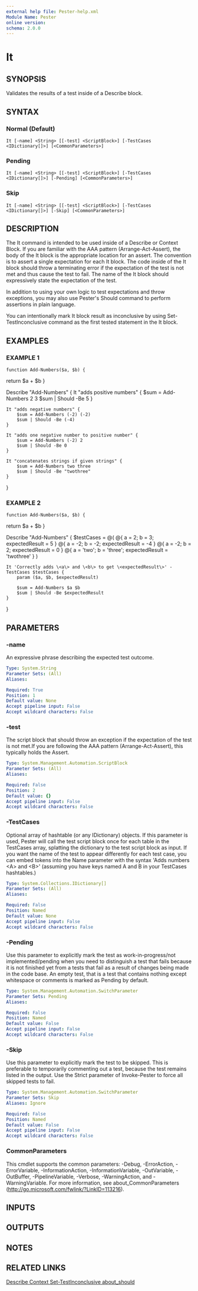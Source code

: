 ```yaml
---
external help file: Pester-help.xml
Module Name: Pester
online version:
schema: 2.0.0
---
```


# It

## SYNOPSIS
Validates the results of a test inside of a Describe block.

## SYNTAX

### Normal (Default)
```
It [-name] <String> [[-test] <ScriptBlock>] [-TestCases <IDictionary[]>] [<CommonParameters>]
```

### Pending
```
It [-name] <String> [[-test] <ScriptBlock>] [-TestCases <IDictionary[]>] [-Pending] [<CommonParameters>]
```

### Skip
```
It [-name] <String> [[-test] <ScriptBlock>] [-TestCases <IDictionary[]>] [-Skip] [<CommonParameters>]
```

## DESCRIPTION
The It command is intended to be used inside of a Describe or Context Block.
If you are familiar with the AAA pattern (Arrange-Act-Assert), the body of
the It block is the appropriate location for an assert.
The convention is to
assert a single expectation for each It block.
The code inside of the It block
should throw a terminating error if the expectation of the test is not met and
thus cause the test to fail.
The name of the It block should expressively state
the expectation of the test.

In addition to using your own logic to test expectations and throw exceptions,
you may also use Pester's Should command to perform assertions in plain language.

You can intentionally mark It block result as inconclusive by using Set-TestInconclusive
command as the first tested statement in the It block.

## EXAMPLES

### EXAMPLE 1
```
function Add-Numbers($a, $b) {
```

return $a + $b
}

Describe "Add-Numbers" {
    It "adds positive numbers" {
        $sum = Add-Numbers 2 3
        $sum | Should -Be 5
    }

    It "adds negative numbers" {
        $sum = Add-Numbers (-2) (-2)
        $sum | Should -Be (-4)
    }

    It "adds one negative number to positive number" {
        $sum = Add-Numbers (-2) 2
        $sum | Should -Be 0
    }

    It "concatenates strings if given strings" {
        $sum = Add-Numbers two three
        $sum | Should -Be "twothree"
    }
}

### EXAMPLE 2
```
function Add-Numbers($a, $b) {
```

return $a + $b
}

Describe "Add-Numbers" {
    $testCases = @(
        @{ a = 2;     b = 3;       expectedResult = 5 }
        @{ a = -2;    b = -2;      expectedResult = -4 }
        @{ a = -2;    b = 2;       expectedResult = 0 }
        @{ a = 'two'; b = 'three'; expectedResult = 'twothree' }
    )

    It 'Correctly adds \<a\> and \<b\> to get \<expectedResult\>' -TestCases $testCases {
        param ($a, $b, $expectedResult)

        $sum = Add-Numbers $a $b
        $sum | Should -Be $expectedResult
    }
}

## PARAMETERS

### -name
An expressive phrase describing the expected test outcome.

```yaml
Type: System.String
Parameter Sets: (All)
Aliases:

Required: True
Position: 1
Default value: None
Accept pipeline input: False
Accept wildcard characters: False
```

### -test
The script block that should throw an exception if the
expectation of the test is not met.If you are following the
AAA pattern (Arrange-Act-Assert), this typically holds the
Assert.

```yaml
Type: System.Management.Automation.ScriptBlock
Parameter Sets: (All)
Aliases:

Required: False
Position: 2
Default value: {}
Accept pipeline input: False
Accept wildcard characters: False
```

### -TestCases
Optional array of hashtable (or any IDictionary) objects. 
If this parameter is used,
Pester will call the test script block once for each table in the TestCases array,
splatting the dictionary to the test script block as input. 
If you want the name of
the test to appear differently for each test case, you can embed tokens into the Name
parameter with the syntax 'Adds numbers \<A\> and \<B\>' (assuming you have keys named A and B
in your TestCases hashtables.)

```yaml
Type: System.Collections.IDictionary[]
Parameter Sets: (All)
Aliases:

Required: False
Position: Named
Default value: None
Accept pipeline input: False
Accept wildcard characters: False
```

### -Pending
Use this parameter to explicitly mark the test as work-in-progress/not implemented/pending when you
need to distinguish a test that fails because it is not finished yet from a tests
that fail as a result of changes being made in the code base.
An empty test, that is a
test that contains nothing except whitespace or comments is marked as Pending by default.

```yaml
Type: System.Management.Automation.SwitchParameter
Parameter Sets: Pending
Aliases:

Required: False
Position: Named
Default value: False
Accept pipeline input: False
Accept wildcard characters: False
```

### -Skip
Use this parameter to explicitly mark the test to be skipped.
This is preferable to temporarily
commenting out a test, because the test remains listed in the output.
Use the Strict parameter
of Invoke-Pester to force all skipped tests to fail.

```yaml
Type: System.Management.Automation.SwitchParameter
Parameter Sets: Skip
Aliases: Ignore

Required: False
Position: Named
Default value: False
Accept pipeline input: False
Accept wildcard characters: False
```

### CommonParameters
This cmdlet supports the common parameters: -Debug, -ErrorAction, -ErrorVariable, -InformationAction, -InformationVariable, -OutVariable, -OutBuffer, -PipelineVariable, -Verbose, -WarningAction, and -WarningVariable.
For more information, see about_CommonParameters (http://go.microsoft.com/fwlink/?LinkID=113216).

## INPUTS

## OUTPUTS

## NOTES

## RELATED LINKS

[Describe
Context
Set-TestInconclusive
about_should]()

